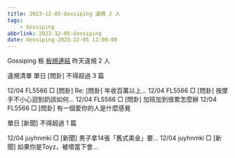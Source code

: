 ```yaml
---
title: 2023-12-05-Gossiping 違規 2 人
tags:
    - Gossiping
abbrlink: 2023-12-05-Gossiping
date: Gossiping-2023-12-05 12:00:00
---
```

Gossiping 板 [板規連結](https://www.ptt.cc/bbs/Gossiping/M.1637425085.A.07D.html)
昨天違規 2 人
<!-- more -->

違規清單
單日 [問卦] 不得超過 3 篇

12/04 FL5566 □ [問卦] Re: [問卦] 年收百萬以上…
12/04 FL5566 □ [問卦] 按摩手不小心迴到奶該如何…
12/04 FL5566 □ [問卦] 加班加到很累怎麼辦
12/04 FL5566 □ [問卦] 有一個愛你的人是什麼感覺

單日 [新聞] 不得超過 1 篇

12/04 juyhnmki □ [新聞] 男子拿14張「舊式美金」要…
12/04 juyhnmki □ [新聞] 如果你是Toyz，被噴當下會…